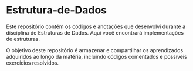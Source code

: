 # Estrutura-de-Dados
Este repositório contém os códigos e anotações que desenvolvi durante a disciplina de Estruturas de Dados. Aqui você encontrará implementações de estruturas.

O objetivo deste repositório é armazenar e compartilhar os aprendizados adquiridos ao longo da matéria, incluindo códigos comentados e possíveis exercícios resolvidos.


